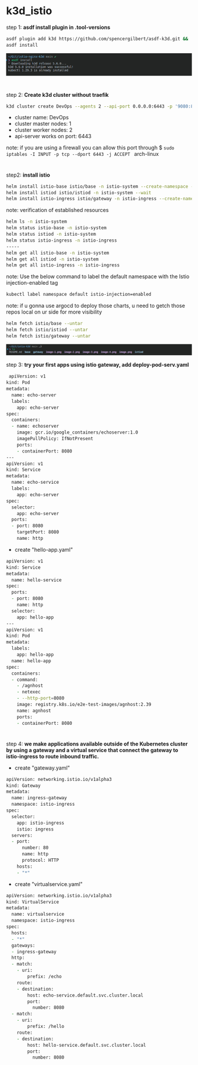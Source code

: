 # k3d_istio

step 1: **asdf install plugin in .tool-versions**



```zsh
asdf plugin add k3d https://github.com/spencergilbert/asdf-k3d.git &&
asdf install
```


![alt text](image-2.png)
#
step 2: **Create k3d cluster without traefik**

```zsh 
k3d cluster create DevOps --agents 2 --api-port 0.0.0.0:6443 -p '9080:80@loadbalancer' --k3s-arg "--disable=traefik@server:*"
```


* cluster name: DevOps
* cluster master nodes: 1
* cluster worker nodes: 2
* api-server works on port: 6443

note: if you are using a firewall you can allow this port through $ `sudo iptables -I INPUT -p tcp --dport 6443 -j ACCEPT
` arch-linux
#
step2: **install istio**

```zsh 
helm install istio-base istio/base -n istio-system --create-namespace --set defaultRevision=default
helm install istiod istio/istiod -n istio-system --wait
helm install istio-ingress istio/gateway -n istio-ingress --create-namespace --wait
```
note: verification of established resources
```zsh
helm ls -n istio-system
helm status istio-base -n istio-system
helm status istiod -n istio-system
helm status istio-ingress -n istio-ingress
-----
helm get all istio-base -n istio-system
helm get all istiod -n istio-system
helm get all istio-ingress -n istio-ingress
```
note: Use the below command to label the default namespace with the Istio injection-enabled tag
```zsh 
kubectl label namespace default istio-injection=enabled
```
note: if u gonna use argocd to deploy those charts, u need to getch those repos local on ur side for more visibility
```zsh 
helm fetch istio/base --untar
helm fetch istio/istiod --untar
helm fetch istio/gateway --untar 
```
![alt text](image-5.png)

step 3: **try your first apps using istio gateway, add deploy-pod-serv.yaml**

```zsh
 apiVersion: v1
kind: Pod
metadata:
  name: echo-server
  labels:
    app: echo-server
spec:
  containers:
  - name: echoserver
    image: gcr.io/google_containers/echoserver:1.0
    imagePullPolicy: IfNotPresent
    ports:
    - containerPort: 8080
---
apiVersion: v1
kind: Service
metadata:
  name: echo-service
  labels:
    app: echo-server
spec:
  selector:
    app: echo-server
  ports:
  - port: 8080
    targetPort: 8080
    name: http
```


* create "hello-app.yaml"

```zsh 
apiVersion: v1
kind: Service
metadata:
  name: hello-service
spec:
  ports:
  - port: 8080
    name: http
  selector:
    app: hello-app
---
apiVersion: v1
kind: Pod
metadata:
  labels:
    app: hello-app
  name: hello-app
spec:
  containers:
  - command:
    - /agnhost
    - netexec
    - --http-port=8080
    image: registry.k8s.io/e2e-test-images/agnhost:2.39
    name: agnhost
    ports:
    - containerPort: 8080
```


#
step 4: **we make applications available outside of the Kubernetes cluster by using a gateway and a virtual service that connect the gateway to istio-ingress to route inbound traffic.**

* create "gateway.yaml"

```zsh 
apiVersion: networking.istio.io/v1alpha3
kind: Gateway
metadata:
  name: ingress-gateway
  namespace: istio-ingress
spec:
  selector:
    app: istio-ingress
    istio: ingress
  servers:
  - port:
      number: 80
      name: http
      protocol: HTTP
    hosts:
    - "*"
```
* create "virtualservice.yaml"

```zsh 
apiVersion: networking.istio.io/v1alpha3
kind: VirtualService
metadata:
  name: virtualservice
  namespace: istio-ingress
spec:
  hosts:
  - "*"
  gateways:
  - ingress-gateway
  http:
  - match:
    - uri:
        prefix: /echo
    route:
    - destination:
        host: echo-service.default.svc.cluster.local
        port:
          number: 8080
  - match:
    - uri:
        prefix: /hello
    route:
    - destination:
        host: hello-service.default.svc.cluster.local
        port:
          number: 8080
```

